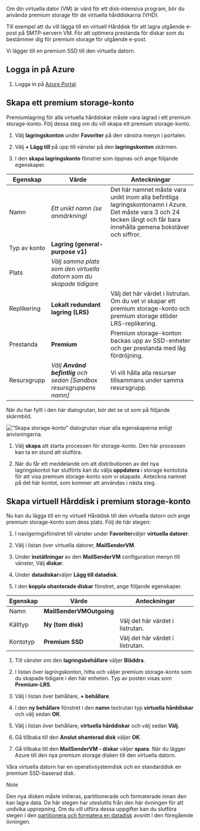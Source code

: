 Om din virtuella dator (VM) är värd för ett disk-intensiva program, bör du använda premium storage för de virtuella hårddiskarna (VHD).

Till exempel att du vill lägga till en virtuell Hårddisk för att lagra utgående e-post på SMTP-servern VM. För att optimera prestanda för diskar som du bestämmer dig för premium storage för utgående e-post.

Vi lägger till en premium SSD till den virtuella datorn.

## <a name="sign-in-to-azure"></a>Logga in på Azure

1. Logga in på [Azure Portal](https://portal.azure.com/?azure-portal=true).

## <a name="create-a-premium-storage-account"></a>Skapa ett premium storage-konto

Premiumlagring för alla virtuella hårddiskar måste vara lagrad i ett premium storage-konto. Följ dessa steg om du vill skapa ett premium storage-konto.

1. Välj **lagringskonton** under **Favoriter** på den vänstra menyn i portalen.

1. Välj **+ Lägg till** på upp till vänster på den **lagringskonton** skärmen.

1. I den **skapa lagringskonto** fönstret som öppnas och ange följande egenskaper.

|Egenskap  |Värde  |Anteckningar  |
|---------|---------|---------|
|Namn     |    *Ett unikt namn (se anmärkning)*     |   Det här namnet måste vara unikt inom alla befintliga lagringskontonamn i Azure. Det måste vara 3 och 24 tecken långt och får bara innehålla gemena bokstäver och siffror.      |
|Typ av konto     |  **Lagring (general-purpose v1)**       |         |
|Plats     |  *Välj samma plats som den virtuella datorn som du skapade tidigare*       |         |
|Replikering     |   **Lokalt redundant lagring (LRS)**      |  Välj det här värdet i listrutan. Om du vet vi skapar ett premium storage-konto och premium storage stöder LRS-replikering.       |
|Prestanda     |  **Premium**       | Premium storage-konton backas upp av SSD-enheter och ger prestanda med låg fördröjning.        |
|Resursgrupp     |  *Välj **Använd befintlig** och sedan <rgn>[Sandbox resursgruppens namn]</rgn>*      |  Vi vill hålla alla resurser tillsammans under samma resursgrupp.       |

När du har fyllt i den här dialogrutan, bör det se ut som på följande skärmbild. 

![”Skapa storage-konto” dialogrutan visar alla egenskaperna enligt anvisningarna.](../media-draft/create-premium-sa.png)

1. Välj **skapa** att starta processen för storage-konto. Den här processen kan ta en stund att slutföra. 

1. När du får ett meddelande om att distributionen av det nya lagringskontot har slutförts kan du välja **uppdatera** i storage kontolista för att visa premium storage-konto som vi skapade. Anteckna namnet på det här kontot, som kommer att användas i nästa steg.

## <a name="create-vhd-in-the-premium-storage-account"></a>Skapa virtuell Hårddisk i premium storage-konto

Nu kan du lägga till en ny virtuell Hårddisk till den virtuella datorn och ange premium storage-konto som dess plats. Följ de här stegen:

1. I navigeringsfönstret till vänster under **Favoriter**väljer **virtuella datorer**.

1. Välj i listan över virtuella datorer, **MailSenderVM**.

1. Under **inställningar** av den **MailSenderVM** configuration menyn till vänster, Välj **diskar**.

1. Under **datadiskar**väljer **Lägg till datadisk**.

1. I den **koppla ohanterade diskar** fönstret, ange följande egenskaper.


|Egenskap  |Värde  |Anteckningar  |
|---------|---------|---------|
|Namn     |   **MailSenderVMOutgoing**      |         |
|Källtyp     |  **Ny (tom disk)**       |   Välj det här värdet i listrutan.       |
|Kontotyp     |  **Premium SSD**       |  Välj det här värdet i listrutan.        |

1. Till vänster om den **lagringsbehållare** väljer **Bläddra**.

1. I listan över lagringskonton, hitta och väljer premium storage-konto som du skapade tidigare i den här enheten. Typ av posten visas som **Premium-LRS**.

1. Välj i listan över behållare, __+ behållare__.

1. I den **ny behållare** fönstret i den **namn** textrutan typ **virtuella hårddiskar** och välj sedan **OK**.

1. Välj i listan över behållare, **virtuella hårddiskar** och välj sedan **Välj**.

1. Gå tillbaka till den **Anslut ohanterad disk** väljer **OK**.

1. Gå tillbaka till den **MailSenderVM - diskar** väljer **spara**. När du lägger Azure till den nya premium storage disken till den virtuella datorn.

Våra virtuella datorn har en operativsystemdisk och en standarddisk en premium SSD-baserad disk.

> [!NOTE]
> Den nya disken måste initieras, partitionerade och formaterade innan den kan lagra data. De här stegen har uteslutits från den här övningen för att undvika upprepning. Om du vill utföra dessa uppgifter kan du slutföra stegen i den [partitionera och formatera en datadisk](../3-exercise-add-data-disks-to-azure-virtual-machines.yml##partition-and-format-a-data-disk) avsnitt i den föregående övningen.
